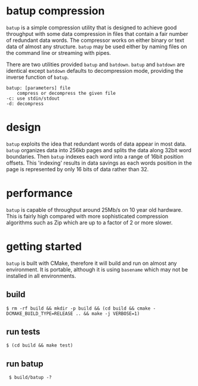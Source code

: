 # batup compression

`batup` is a simple compression utility that is designed to achieve good throughput with some data compression in files that contain a fair number of redundant data words.   The compressor works on either binary or text data of almost any structure.  `batup` may be used either by naming files on the command line or streaming with pipes.

There are two utilities provided `batup` and `batdown`.   `batup` and `batdown` are identical except `batdown` defaults to decompression mode, providing the inverse function of `batup`.

```
batup: [parameters] file
	compress or decompress the given file
-c: use stdin/stdout
-d: decompress
```

# design

`batup` exploits the idea that redundant words of data appear in most data. `batup` organizes data into 256kb pages and splits the data along 32bit word boundaries.  Then `batup` indexes each word into a range of 16bit position offsets.  This 'indexing' results in data savings as each words position in the page is represented by only 16 bits of data rather than 32.

# performance

`batup` is capable of throughput around 25Mb/s on 10 year old hardware.   This is fairly high compared with more sophisticated compression algorithms such as Zip which are up to a factor of 2 or more slower.

# getting started

`batup` is built with CMake, therefore it will build and run on almost any environment.   It is portable, although it is using `basename` which may not be installed in all environments. 

## build

``` $ rm -rf build && mkdir -p build && (cd build && cmake -DCMAKE_BUILD_TYPE=RELEASE .. && make -j VERBOSE=1) ```

## run tests

``` $ (cd build && make test) ```

## run batup

``` $ build/batup -?```


